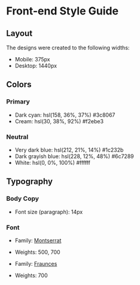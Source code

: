 # Front-end Style Guide

## Layout

The designs were created to the following widths:

- Mobile: 375px
- Desktop: 1440px

## Colors

### Primary

- Dark cyan:  hsl(158, 36%, 37%)     	#3c8067
- Cream: hsl(30, 38%, 92%)    	#f2ebe3

### Neutral

- Very dark blue: hsl(212, 21%, 14%)   	#1c232b
- Dark grayish blue: hsl(228, 12%, 48%)   	#6c7289
- White: hsl(0, 0%, 100%)   	#ffffff

## Typography

### Body Copy

- Font size (paragraph): 14px

### Font

- Family: [Montserrat](https://fonts.google.com/specimen/Montserrat)
- Weights: 500, 700

- Family: [Fraunces](https://fonts.google.com/specimen/Fraunces)
- Weights: 700
